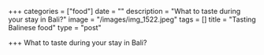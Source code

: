 +++
categories = ["food"]
date = ""
description = "What to taste during your stay in Bali?"
image = "/images/img_1522.jpeg"
tags = []
title = "Tasting Balinese food"
type = "post"

+++
What to taste during your stay in Bali?